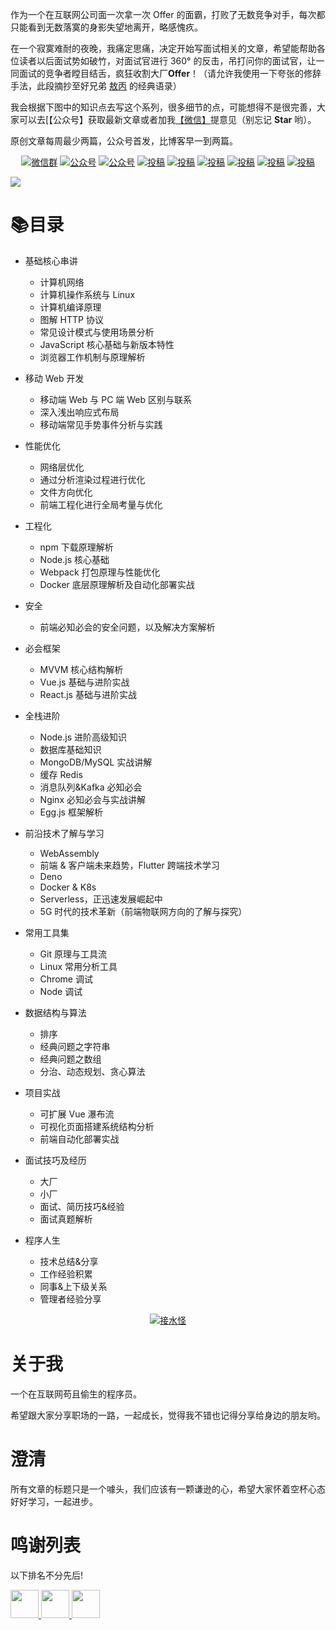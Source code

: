 作为一个在互联网公司面一次拿一次 Offer 的面霸，打败了无数竞争对手，每次都只能看到无数落寞的身影失望地离开，略感愧疚。

在一个寂寞难耐的夜晚，我痛定思痛，决定开始写面试相关的文章，希望能帮助各位读者以后面试势如破竹，对面试官进行 360° 的反击，吊打问你的面试官，让一同面试的竞争者瞠目结舌，疯狂收割大厂**Offer**！（请允许我使用一下夸张的修辞手法，此段摘抄至好兄弟 [敖丙](https://github.com/AobingJava/JavaFamily) 的经典语录）

我会根据下图中的知识点去写这个系列，很多细节的点，可能想得不是很完善，大家可以去[【公众号】获取最新文章或者加我[【微信】](#微信)提意见（别忘记 **Star** 哟）。 

原创文章每周最少两篇，公众号首发，比博客早一到两篇。

<p align="center">
  <a href="#微信"><img src="https://img.shields.io/badge/WeChat-微信群-blue.svg" alt="微信群"></a>
  <a href="#公众号"><img src="https://img.shields.io/badge/%E5%85%AC%E4%BC%97%E5%8F%B7-接水怪-lightgrey.svg" alt="公众号"></a>
  <a href="https://juejin.im/user/5ba3d3f0f265da0af77517be/activities"><img src="https://img.shields.io/badge/juejin-掘金-blue.svg" alt="公众号"></a>
  <a href="https://me.csdn.net/kl1106"><img src="https://img.shields.io/badge/csdn-CSDN-red.svg" alt="投稿"></a>
  <a href="https://www.cnblogs.com/jieshuiguai/"><img src="https://img.shields.io/badge/cnblogs-博客园-important.svg" alt="投稿"></a>
  <a href="https://my.oschina.net/u/4438777"><img src="https://img.shields.io/badge/oschina-开源中国-green" alt="投稿"></a>
  <a href="https://www.jianshu.com/u/bf95181e4a36"><img src="https://img.shields.io/badge/jianshu-简书-critical" alt="投稿"></a>
  <a href="https://www.zhihu.com/people/jiushuiguai"><img src="https://img.shields.io/badge/zhihu-知乎-informational" alt="投稿"></a>
  <a href="https://segmentfault.com/u/jieshuiguai"><img src="https://img.shields.io/badge/segmentfault-%E6%80%9D%E5%90%A6-9cf" alt="投稿"></a>
</p>


![](http://jieshuiguai.oss-cn-hangzhou.aliyuncs.com/2020-02-26-162108.png)

# 📚目录

- 基础核心串讲

  - 计算机网络
  - 计算机操作系统与 Linux
  - 计算机编译原理
  - 图解 HTTP 协议
  - 常见设计模式与使用场景分析
  - JavaScript 核心基础与新版本特性
  - 浏览器工作机制与原理解析
  
 - 移动 Web 开发
   
   - 移动端 Web 与 PC 端 Web 区别与联系
   - 深入浅出响应式布局
   - 移动端常见手势事件分析与实践

- 性能优化
  - 网络层优化
  - 通过分析渲染过程进行优化
  - 文件方向优化
  - 前端工程化进行全局考量与优化

- 工程化
  - npm 下载原理解析
  - Node.js 核心基础
  - Webpack 打包原理与性能优化
  - Docker 底层原理解析及自动化部署实战

- 安全
  - 前端必知必会的安全问题，以及解决方案解析

- 必会框架
  - MVVM 核心结构解析
  - Vue.js 基础与进阶实战
  - React.js 基础与进阶实战
  
- 全栈进阶

  - Node.js 进阶高级知识
  - 数据库基础知识
  - MongoDB/MySQL 实战讲解
  - 缓存 Redis
  - 消息队列&Kafka 必知必会
  - Nginx 必知必会与实战讲解
  - Egg.js 框架解析
  
- 前沿技术了解与学习

  - WebAssembly
  - 前端 & 客户端未来趋势，Flutter 跨端技术学习
  - Deno
  - Docker & K8s 
  - Serverless，正迅速发展崛起中
  - 5G 时代的技术革新（前端物联网方向的了解与探究）
  
- 常用工具集

  - Git 原理与工具流
  - Linux 常用分析工具
  - Chrome 调试
  - Node 调试
  
- 数据结构与算法

  - 排序
  - 经典问题之字符串
  - 经典问题之数组
  - 分治、动态规划、贪心算法
  
- 项目实战

  - 可扩展 Vue 瀑布流
  - 可视化页面搭建系统结构分析
  - 前端自动化部署实战
  
- 面试技巧及经历

  - 大厂
  - 小厂
  - 面试、简历技巧&经验
  - 面试真题解析
  
- 程序人生

  - 技术总结&分享
  - 工作经验积累
  - 同事&上下级关系
  - 管理者经验分享
  

<a name="微信"></a>  <a name="公众号"></a>

<p align="center">
  <a href=""><img src="http://jieshuiguai.oss-cn-hangzhou.aliyuncs.com/2020-02-27-130924.jpg" alt="接水怪"></a>
</p>

# 关于我

一个在互联网苟且偷生的程序员。

希望跟大家分享职场的一路，一起成长，觉得我不错也记得分享给身边的朋友哟。

# 澄清

所有文章的标题只是一个噱头，我们应该有一颗谦逊的心，希望大家怀着空杯心态好好学习，一起进步。

# 鸣谢列表

以下排名不分先后!

<p align="left">
  <a href="https://github.com/40huo?tab=repositories">
    <img src="https://avatars0.githubusercontent.com/u/13835420?s=460&v=4" width="45px">
  </a>
  <a href="https://github.com/AobingJava">
    <img src="https://avatars0.githubusercontent.com/u/41898583?s=460&v=4" width="45px">
  </a>
  <a href="https://github.com/HiwinCN?tab=repositories">
    <img src="https://avatars0.githubusercontent.com/u/15690319?s=460&v=4" width="45px">
  </a>
</p>


